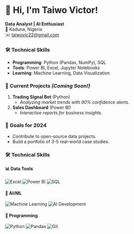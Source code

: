 # 👋 Hi, I'm Taiwo Victor!  

**Data Analyst | AI Enthusiast**  
📍 Kaduna, Nigeria  
✉️ taiwovic22@gmail.com  

### 🛠️ Technical Skills  
- **Programming**: Python (Pandas, NumPy), SQL  
- **Tools**: Power BI, Excel, Jupyter Notebooks  
- **Learning**: Machine Learning, Data Visualization  

### 🚀 Current Projects *(Coming Soon!)*  
1. **Trading Signal Bot** (Python)  
   - *Analyzing market trends with 90% confidence alerts.*  
2. **Sales Dashboard** (Power BI)  
   - *Interactive reports for business insights.*  

### 🌱 Goals for 2024  
- Contribute to open-source data projects.  
- Build a portfolio of 3-5 real-world case studies.  
  
### 🛠️ Technical Skills  

#### 📊 Data Tools  
![Excel](https://img.shields.io/badge/Excel-217346?logo=microsoftexcel&logoColor=white)
![Power BI](https://img.shields.io/badge/Power_BI-F2C811?logo=powerbi&logoColor=black)
![SQL](https://img.shields.io/badge/SQL-4479A1?logo=mysql&logoColor=white)

#### 🤖 AI/ML  
![Machine Learning](https://img.shields.io/badge/ML-FF6F00?logo=scikitlearn&logoColor=white)
![AI Development](https://img.shields.io/badge/AI-8A2BE2?logo=openai&logoColor=white)

#### 🐍 Programming  
![Python](https://img.shields.io/badge/Python-3776AB?logo=python&logoColor=white)
![Pandas](https://img.shields.io/badge/Pandas-150458?logo=pandas&logoColor=white)
![Git](https://img.shields.io/badge/Git-F05032?logo=git&logoColor=white)
